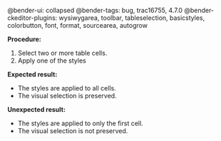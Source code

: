 @bender-ui: collapsed
@bender-tags: bug, trac16755, 4.7.0
@bender-ckeditor-plugins: wysiwygarea, toolbar, tableselection, basicstyles, colorbutton, font, format, sourcearea, autogrow

**Procedure:**

1. Select two or more table cells.
2. Apply one of the styles

**Expected result:**

* The styles are applied to all cells.
* The visual selection is preserved.

**Unexpected result:**

* The styles are applied to only the first cell.
* The visual selection is not preserved.
